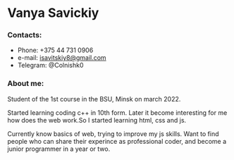 # Vanya Savickiy

### Contacts:

* Phone: +375 44 731 0906
* e-mail: <isavitskiy8@gmail.com>
* Telegram: @Colnishk0

### About me:
Student of the 1st course in the BSU, Minsk on march 2022.

Started learning coding c++ in 10th form. Later it become interesting for me how does the web work.So I started learning html, css and js.
 
Currently know basics of web, trying to improve my js skills. Want to find people who can share their experince as professional coder, and become a junior programmer in a year or two.